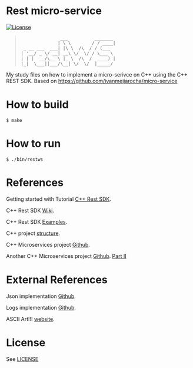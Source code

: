 # Rest micro-service
[![License][license-image]][license-url]
> ```
>                ___          _______ 
>               | \ \        / / ____|
>  _ __ ___  ___| |\ \  /\  / / (___  
> | '__/ _ \/ __| __\ \/  \/ / \___ \ 
> | | |  __/\__ \ |_ \  /\  /  ____) |
> |_|  \___||___/\__| \/  \/  |_____/ 
> ```


My study files on how to implement a micro-serivce on C++ using the C++ REST SDK.
Based on https://github.com/ivanmejiarocha/micro-service

# How to build
	$ make

# How to run
	$ ./bin/restws


# References

Getting started with Tutorial [C++ Rest SDK](https://github.com/Microsoft/cpprestsdk/wiki/Getting-Started-Tutorial).

C++ Rest SDK [Wiki](https://github.com/Microsoft/cpprestsdk/wiki).

C++ Rest SDK [Examples](https://github.com/Microsoft/cpprestsdk/wiki/Samples).

C++ project [structure](https://hiltmon.com/blog/2013/07/03/a-simple-c-plus-plus-project-structure/).

C++ Microservices project [Github](https://github.com/ivanmejiarocha/micro-service).

Another C++ Microservices project [Github](https://medium.com/audelabs/modern-c-micro-service-implementation-rest-api-b499ffeaf898).
[Part II](https://medium.com/audelabs/modern-c-micro-serivce-rest-api-part-ii-7be067440ca8)



# External References

Json implementation [Github](https://github.com/nlohmann/json).

Logs implementation [Github](https://github.com/Iyengar111/NanoLog).

ASCII Art!!! [website](http://patorjk.com/software/taag).

# License
See [LICENSE](LICENSE)


[license-image]:          http://img.shields.io/badge/license-MIT-blue.svg?style=flat
[license-url]:            LICENSE
